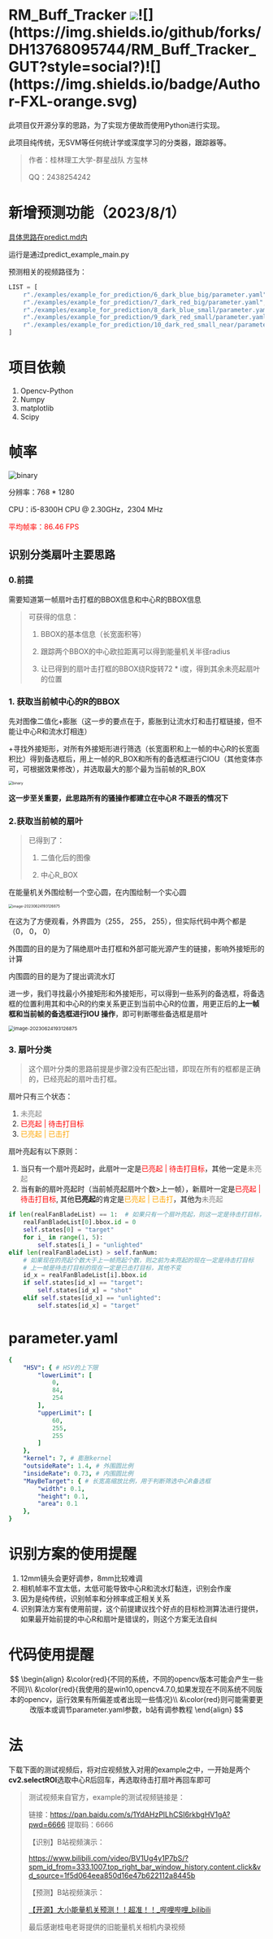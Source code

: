 # RM_Buff_Tracker ![](https://badgen.net/github/stars/DH13768095744/RM_Buff_Tracker_GUT?color=green&style=social?)![](https://img.shields.io/github/forks/DH13768095744/RM_Buff_Tracker_GUT?style=social?)![](https://img.shields.io/badge/Author-FXL-orange.svg)


此项目仅开源分享的思路，为了实现方便故而使用Python进行实现。

此项目纯传统，无SVM等任何统计学或深度学习的分类器，跟踪器等。

> 作者：桂林理工大学-群星战队 方玺林
> 
> QQ：2438254242

# 新增预测功能（2023/8/1）

[具体思路在predict.md内](predict.md)

运行是通过predict_example_main.py

预测相关的视频路径为： 

```python
LIST = [
    r"./examples/example_for_prediction/6_dark_blue_big/parameter.yaml",
    r"./examples/example_for_prediction/7_dark_red_big/parameter.yaml",
    r"./examples/example_for_prediction/8_dark_blue_small/parameter.yaml",
    r"./examples/example_for_prediction/9_dark_red_small/parameter.yaml",
    r"./examples/example_for_prediction/10_dark_red_small_near/parameter.yaml"
]
```



# 项目依赖

1. Opencv-Python
2. Numpy
3. matplotlib
4. Scipy



# 帧率

<img src="doc/FPS.png" alt="binary" style="zoom:%;" />

分辨率：768 * 1280

CPU：i5-8300H CPU @ 2.30GHz，2304 MHz

<span style="color:red">平均帧率：86.46 FPS</span>



## 识别分类扇叶主要思路

### 0.前提

需要知道第一帧扇叶击打框的BBOX信息和中心R的BBOX信息

>可获得的信息：
>
>1. BBOX的基本信息（长宽面积等）
>
>2. 跟踪两个BBOX的中心欧拉距离可以得到能量机关半径radius
>3. 让已得到的扇叶击打框的BBOX绕R旋转72 * i度，得到其余未亮起扇叶的位置



### 1. 获取当前帧中心的R的BBOX

先对图像二值化+膨胀（这一步的要点在于，膨胀到让流水灯和击打框链接，但不能让中心R和流水灯相连）

+寻找外接矩形，对所有外接矩形进行筛选（长宽面积和上一帧的中心R的长宽面积比）得到备选框后，用上一帧的R_BOX和所有的备选框进行CIOU（其他变体亦可，可根据效果修改），并选取最大的那个最为当前帧的R_BOX

<img src="doc/binary1.png" alt="binary" style="zoom:50%;" />

**这一步至关重要，此思路所有的骚操作都建立在中心R 不跟丢的情况下**



### 2.获取当前帧的扇叶

>已得到了：
>
>1. 二值化后的图像
>
>2. 中心R_BOX

在能量机关外围绘制一个空心圆，在内围绘制一个实心圆

<img src="doc/binary2.png" alt="image-20230624193126875" style="zoom:50%;" />



在这为了方便观看，外界圆为（255， 255， 255），但实际代码中两个都是（0， 0， 0）

外围圆的目的是为了隔绝扇叶击打框和外部可能光源产生的链接，影响外接矩形的计算

内围圆的目的是为了提出调流水灯



进一步，我们寻找最小外接矩形和外接矩形，可以得到一些系列的备选框，将备选框的位置利用其和中心R的约束关系更正到当前中心R的位置，用更正后的**上一帧框和当前帧的备选框进行IOU 操作**，即可判断哪些备选框是扇叶

<img src="doc/image-20230624193126875.png" alt="image-20230624193126875" style="zoom:67%;" />



### 3. 扇叶分类

>这个扇叶分类的思路前提是步骤2没有匹配出错，即现在所有的框都是正确的，已经亮起的扇叶击打框。

扇叶只有三个状态：

1. <span style="color:gray">未亮起</span>
2. <span style="color:red">已亮起 | 待击打目标</span>
3. <span style="color:orange">已亮起 | 已击打</span>

扇叶亮起有以下原则：

1. 当只有一个扇叶亮起时，此扇叶一定是<span style="color:red">已亮起 | 待击打目标</span>，其他一定是<span style="color:gray">未亮起</span>
2. 当有新的扇叶亮起时（当前帧亮起扇叶个数>上一帧），新扇叶一定是<span style="color:red">已亮起 | 待击打目标</span>, 其他**已亮起**的肯定是<span style="color:orange">已亮起 | 已击打</span>，其他为<span style="color:gray">未亮起</span>

```python
if len(realFanBladeList) == 1:  # 如果只有一个扇叶亮起，则这一定是待击打目标，其他必然为未亮起
    realFanBladeList[0].bbox.id = 0
    self.states[0] = "target"
    for i_ in range(1, 5):
        self.states[i_] = "unlighted"
elif len(realFanBladeList) > self.fanNum:
    # 如果现在的亮起个数大于上一帧亮起个数，则之前为未亮起的现在一定是待击打目标
    # 上一帧是待击打目标的现在一定是已击打目标，其他不变
    id_x = realFanBladeList[i].bbox.id
    if self.states[id_x] == "target":
        self.states[id_x] = "shot"
    elif self.states[id_x] == "unlighted":
        self.states[id_x] = "target"
```



# parameter.yaml

```yaml
{
    "HSV": { # HSV的上下限
        "lowerLimit": [
            0,
            84,
            254
        ],
        "upperLimit": [
            60,
            255,
            255
        ]
    },
    "kernel": 7, # 膨胀kernel
    "outsideRate": 1.4, # 外围圆比例
    "insideRate": 0.73, # 内围圆比例
    "MayBeTarget": { # 长宽高缩放比例，用于判断筛选中心R备选框
        "width": 0.1,
        "height": 0.1,
        "area": 0.1
    },
}
```

# 识别方案的使用提醒
1. 12mm镜头会更好调参，8mm比较难调
2. 相机帧率不宜太低，太低可能导致中心R和流水灯黏连，识别会作废
3. 因为是纯传统，识别帧率和分辨率成正相关关系
4. 识别算法方案有使用前提，这个前提建议找个好点的目标检测算法进行提供，如果最开始前提的中心R和扇叶是错误的，则这个方案无法自纠



# 代码使用提醒

$$
\begin{align}
&\color{red}{不同的系统，不同的opencv版本可能会产生一些不同}\\
&\color{red}{我使用的是win10,opencv4.7.0,如果发现在不同系统不同版本的opencv，运行效果有所偏差或者出现一些情况}\\
&\color{red}则可能需要更改版本或调节parameter.yaml参数，b站有调参教程
\end{align}
$$

# 法

下载下面的测试视频后，将对应视频放入对用的example之中，一开始是两个**cv2.selectROI**选取中心R后回车，再选取待击打扇叶再回车即可

>测试视频来自官方，example的测试视频链接是：
>
>链接：https://pan.baidu.com/s/1YdAHzPlLhCSI6rkbgHV1gA?pwd=6666
>提取码：6666 
>
>
>
>【识别】B站视频演示：
>
>https://www.bilibili.com/video/BV1Ug4y1P7bS/?spm_id_from=333.1007.top_right_bar_window_history.content.click&vd_source=1f5d064eea850d16e47b622112a8445b
>
>【预测】B站视频演示：
>
>[【开源】大小能量机关预测！！超准！！_哔哩哔哩_bilibili](https://www.bilibili.com/video/BV1zm4y1x7dC/?p=1&spm_id_from=pageDriver)
>
>最后感谢桂电老哥提供的旧能量机关相机内录视频
